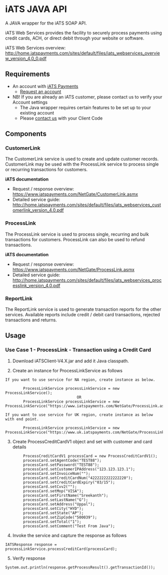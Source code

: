 # iATS JAVA API 

A JAVA wrapper for the iATS SOAP API.

iATS Web Services provides the facility to securely process payments using credit cards, ACH, or direct debit through your website or software.

iATS Web Services overview: http://home.iatspayments.com/sites/default/files/iats_webservices_overview_version_4.0_0.pdf

## Requirements

* An account with [iATS Payments](http://www.iatspayments.com/)
    * [Request an account](http://home.iatspayments.com/iats-Ruby)
* NB! If you are already an iATS customer, please contact us to verify your Account settings
    * The Java wrapper requires certain features to be set up to your existing account
    * Please [contact us](http://home.iatspayments.com/iats-Ruby) with your Client Code
    
## Components

### CustomerLink

The CustomerLink service is used to create and update customer records. CustomerLink may be used with the
ProcessLink service to process single or recurring transactions for customers.

**iATS documentation**
* Request / response overview: https://www.iatspayments.com/NetGate/CustomerLink.asmx
* Detailed service guide: http://home.iatspayments.com/sites/default/files/iats_webservices_customerlink_version_4.0.pdf

### ProcessLink

The ProcessLink service is used to process single, recurring and bulk transactions for customers. ProcessLink can
also be used to refund transactions.

**iATS documentation**
* Request / response overview: https://www.iatspayments.com/NetGate/ProcessLink.asmx
* Detailed service guide: http://home.iatspayments.com/sites/default/files/iats_webservices_processlink_version_4.0.pdf

### ReportLink

The ReportLink service is used to generate transaction reports for the other services. Available reports include
credit / debit card transactions, rejected transactions and returns.

## Usage

### Use Case 1 - ProcessLink - Transaction using a Credit Card    

1) Download iATSClient-V4.X.jar and add it Java classpath.

2) Create an instance for ProcessLinkService as follows
```
If you want to use service for NA region, create instance as below.
    
        ProcessLinkService processLinkService = new ProcessLinkService();
                                OR
        ProcessLinkService processLinkService = new ProcessLinkService("https://www.iatspayments.com/NetGate/ProcessLink.asmx");                        
    
If you want to use service for UK region, create instance as below with end point.
        
        ProcessLinkService processLinkService = new ProcessLinkService("https://www.uk.iatspayments.com/NetGate/ProcessLink.asmx");
```

3) Create ProcessCreditCardV1 object and set with customer and card details
```
        ProcessCreditCardV1 processCard = new ProcessCreditCardV1();
        processCard.setAgentCode("TEST88");
		processCard.setPassword("TEST88");
		processCard.setCustomerIPAddress("123.123.123.1");
		processCard.setInvoiceNum("");
		processCard.setCreditCardNum("4222222222222220");
		processCard.setCreditCardExpiry("03/15");
		processCard.setCvv2("");
		processCard.setMop("VISA");
		processCard.setFirstName("Sreekanth");
		processCard.setLastName("G");
		processCard.setAddress("Uppal");
		processCard.setCity("HYD");
		processCard.setState("AP");
		processCard.setZipCode("500039");
		processCard.setTotal("1");
		processCard.setComment("Test From Java");
```			
4) Invoke the service and capture the response as follows
```
IATSResponse response = processLinkService.processCreditCard(processCard);
 ```   
5) Verify response
```
System.out.println(response.getProcessResult().getTransactionId());

```
